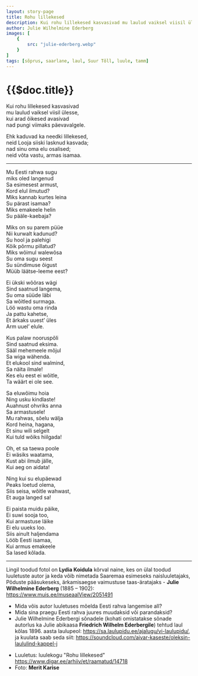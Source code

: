 ```yaml
---
layout: story-page
title: Rohu lillekesed
description: Kui rohu lillekesed kasvasivad mu laulud vaiksel viisil ülesse.
author: Julie Wilhelmine Ederberg
images: [
    {
        src: "julie-ederberg.webp"
    }
]
tags: [sõprus, saarlane, laul, Suur Tõll, luule, tamm]
---
```


#  {{$doc.title}}

Kui rohu lillekesed kasvasivad \
mu laulud vaiksel viisil ülesse, \
kui arad õikesed avasivad \
nad pungi viimaks päevavalgele.

Ehk kaduvad ka needki lillekesed, \
neid Looja siiski lasknud kasvada; \
nad sinu oma elu osalised; \
neid võta vastu, armas isamaa.


<hr>


Mu Eesti rahwa sugu \
miks oled langenud \
Sa esimesest armust, \
Kord elul ilmutud? \
Miks kannab kurtes leina \
Su pärast isamaa? \
Miks emakeele helin \
Su pääle-kaebaja?

Miks on su parem püüe \
Nii kurwalt kadunud? \
Su hool ja palehigi \
Kõik põrmu pillatud? \
Miks wõimul walewõsa \
Su oma sugu seest \
Su sündimuse õigust \
Müüb läätse-leeme eest?

Ei ükski wõõras wägi \
Sind saatnud langema, \
Su oma süüde läbi \
Sa wõitled surmaga. \
Löö wastu oma rinda \
Ja pattu kahetse, \
Et ärkaks uuest’ üles \
Arm uuel’ elule.

Kus palaw nooruspõli \
Sind saatnud eksima. \
Sääl mehemeele mõjul \
Sa wiga wähenda. \
Et elukool sind walmind, \
Sa näita ilmale! \
Kes elu eest ei wõitle, \
Ta wäärt ei ole see.

Sa eluwõimu hoia \
Ning usku kindlaste! \
Auahnust ohvriks anna \
Sa armastusele! \
Mu rahwas, sõelu wälja \
Kord heina, hagana, \
Et sinu wili selgelt \
Kui tuld wõiks hiilgada!

Oh, et sa taewa poole \
Ei wäsiks waatama, \
Kust abi ilmub jälle, \
Kui aeg on aidata!

Ning kui su elupäewad \
Peaks loetud olema, \
Siis seisa, wõitle wahwast, \
Et auga langed sa!

Ei paista muidu päike, \
Ei suwi sooja too, \
Kui armastuse läike \
Ei elu uueks loo. \
Siis ainult haljendama \
Lööb Eesti isamaa, \
Kui armus emakeele \
Sa lased kõlada.

<hr>

Lingil toodud fotol on **Lydia Koidula** kõrval naine, kes on ülal toodud luuletuste autor ja keda võib nimetada Saaremaa esimeseks naisluuletajaks, Põduste pääsukeseks, ärkamisaegse vaimustuse taas-äratajaks - **Julie Wilhelmine Ederberg** (1885 – 1902): https://www.muis.ee/museaalView/2051491


<story-author :author="author"></story-author>

<details-wrapper summary="Mis mõtted tekkisid?">

- Mida võis autor luuletuses mõelda Eesti rahva langemise all?
- Mida sina praegu Eesti rahva juures muudaksid või parandaksid?
- Julie Wilhelmine Ederbergi sõnadele (kohati omistatakse sõnade autorlus ka Julie abikaasa **Friedrich Wilhelm Ederbergile**) tehtud laul kõlas 1896. aasta laulupeol: https://sa.laulupidu.ee/ajalugu/vi-laulupidu/, ja kuulata saab seda siit: https://soundcloud.com/aivar-kaseste/oleksin-laululind-kappel-j

</details-wrapper>


<details-wrapper summary="Allikad" class="text-sm" icon="icon-park-outline:document-folder">

- Luuletus: luulekogu "Rohu lillekesed" https://www.digar.ee/arhiiv/et/raamatud/14718
- Foto: **Merit Karise**

</details-wrapper>
